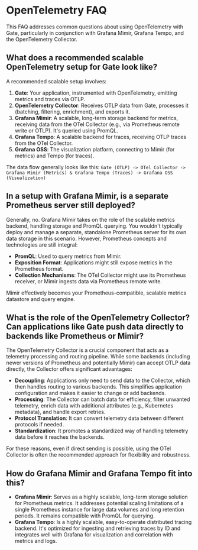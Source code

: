 # OpenTelemetry FAQ

This FAQ addresses common questions about using OpenTelemetry with Gate, particularly in conjunction with Grafana Mimir, Grafana Tempo, and the OpenTelemetry Collector.

## What does a recommended scalable OpenTelemetry setup for Gate look like?

A recommended scalable setup involves:

1.  **Gate**: Your application, instrumented with OpenTelemetry, emitting metrics and traces via OTLP.
2.  **OpenTelemetry Collector**: Receives OTLP data from Gate, processes it (batching, filtering, enrichment), and exports it.
3.  **Grafana Mimir**: A scalable, long-term storage backend for metrics, receiving data from the OTel Collector (e.g., via Prometheus remote write or OTLP). It's queried using PromQL.
4.  **Grafana Tempo**: A scalable backend for traces, receiving OTLP traces from the OTel Collector.
5.  **Grafana OSS**: The visualization platform, connecting to Mimir (for metrics) and Tempo (for traces).

The data flow generally looks like this:
`Gate (OTLP) -> OTel Collector -> Grafana Mimir (Metrics) & Grafana Tempo (Traces) -> Grafana OSS (Visualization)`

## In a setup with Grafana Mimir, is a separate Prometheus server still deployed?

Generally, no. Grafana Mimir takes on the role of the scalable metrics backend, handling storage and PromQL querying. You wouldn't typically deploy and manage a separate, standalone Prometheus server for its own data storage in this scenario. However, Prometheus concepts and technologies are still integral:

- **PromQL**: Used to query metrics from Mimir.
- **Exposition Format**: Applications might still expose metrics in the Prometheus format.
- **Collection Mechanisms**: The OTel Collector might use its Prometheus receiver, or Mimir ingests data via Prometheus remote write.

Mimir effectively becomes your Prometheus-compatible, scalable metrics datastore and query engine.

## What is the role of the OpenTelemetry Collector? Can applications like Gate push data directly to backends like Prometheus or Mimir?

The OpenTelemetry Collector is a crucial component that acts as a telemetry processing and routing pipeline. While some backends (including newer versions of Prometheus and potentially Mimir) can accept OTLP data directly, the Collector offers significant advantages:

- **Decoupling**: Applications only need to send data to the Collector, which then handles routing to various backends. This simplifies application configuration and makes it easier to change or add backends.
- **Processing**: The Collector can batch data for efficiency, filter unwanted telemetry, enrich data with additional attributes (e.g., Kubernetes metadata), and handle export retries.
- **Protocol Translation**: It can convert telemetry data between different protocols if needed.
- **Standardization**: It promotes a standardized way of handling telemetry data before it reaches the backends.

For these reasons, even if direct sending is possible, using the OTel Collector is often the recommended approach for flexibility and robustness.

## How do Grafana Mimir and Grafana Tempo fit into this?

- **Grafana Mimir**: Serves as a highly scalable, long-term storage solution for Prometheus metrics. It addresses potential scaling limitations of a single Prometheus instance for large data volumes and long retention periods. It remains compatible with PromQL for querying.
- **Grafana Tempo**: Is a highly scalable, easy-to-operate distributed tracing backend. It's optimized for ingesting and retrieving traces by ID and integrates well with Grafana for visualization and correlation with metrics and logs.
